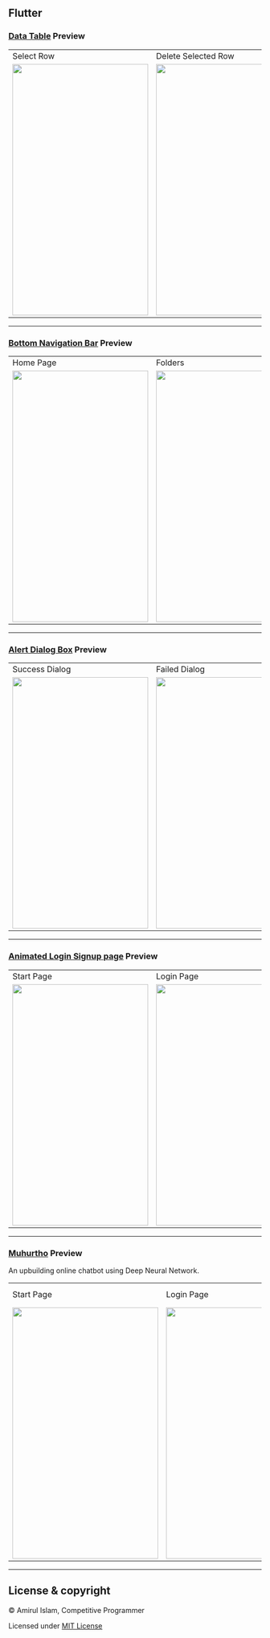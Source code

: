 Flutter
-------
 
 ### [Data Table](https://github.com/shiningflash/flutter/tree/main/datatables_pro) Preview

<table>
  <tr>
    <td>Select Row</td>
    <td>Delete Selected Row</td>
    <td>Assending</td>
    <td>Descending</td>
  </tr>
  <tr>
    <td><img src="https://user-images.githubusercontent.com/35567854/96372489-e4fde100-1188-11eb-9739-f1f725b18ede.png" width=270 height=500></td>
    <td><img src="https://user-images.githubusercontent.com/35567854/96372492-e8916800-1188-11eb-8bcd-b63ff9962bba.png" width=270 height=500></td>
    <td><img src="https://user-images.githubusercontent.com/35567854/96372602-648bb000-1189-11eb-9ba8-710997d2f42f.png" width=270 height=500></td>
  </tr>
 </table>
 
 -------
 
### [Bottom Navigation Bar](https://github.com/shiningflash/flutter/tree/main/bottom_navigation_bar) Preview

<table>
  <tr>
    <td>Home Page</td>
    <td>Folders</td>
  </tr>
  <tr>
    <td><img src="https://user-images.githubusercontent.com/35567854/97428439-2ee08700-1940-11eb-9ebb-329d146e9957.png" width=270 height=500></td>
    <td><img src="https://user-images.githubusercontent.com/35567854/97428448-31db7780-1940-11eb-97c0-c84a58160ecf.png" width=270 height=500></td>
  </tr>
 </table>
 
 --------

### [Alert Dialog Box](https://github.com/shiningflash/flutter/tree/main/dialogbox_pro) Preview

<table>
  <tr>
    <td>Success Dialog</td>
     <td>Failed Dialog</td>
  </tr>
  <tr>
    <td><img src="https://user-images.githubusercontent.com/35567854/96366425-6180c780-1169-11eb-9e8d-b5f554c01097.png" width=270 height=500></td>
    <td><img src="https://user-images.githubusercontent.com/35567854/96366428-647bb800-1169-11eb-9538-bd89338f7df3.png" width=270 height=500></td>
  </tr>
 </table>
 
 -----

### [Animated Login Signup page](https://github.com/shiningflash/flutter/tree/main/animated_login_signup_pro) Preview

<table>
  <tr>
    <td>Start Page</td>
     <td>Login Page</td>
     <td>Signup Page</td>
  </tr>
  <tr>
    <td><img src="https://user-images.githubusercontent.com/35567854/95982662-2f5a2780-0e42-11eb-9655-543238756865.png" width=270 height=480></td>
    <td><img src="https://user-images.githubusercontent.com/35567854/95982673-341edb80-0e42-11eb-89d4-cce88f38471f.png" width=270 height=480></td>
    <td><img src="https://user-images.githubusercontent.com/35567854/95982680-36813580-0e42-11eb-9f6f-4ea33fb1d363.png" width=270 height=480></td>
  </tr>
 </table>
 
 -----

### [Muhurtho](https://github.com/shiningflash/flutter/tree/main/muhurtho) Preview

An upbuilding online chatbot using Deep Neural Network.

<table>
  <tr>
    <td>Start Page</td>
    <td>Login Page</td>
    <td>Chat Screen</td>
    <td>Signup Page</td>
  </tr>
  <tr>
    <td><img src="https://user-images.githubusercontent.com/35567854/96365148-5a08f080-1160-11eb-945b-723ead1639ef.png" width=290 height=500></td>
    <td><img src="https://user-images.githubusercontent.com/35567854/96365150-5d9c7780-1160-11eb-81b9-2115afda1d08.png" width=290 height=500></td>
    <td><img src="https://user-images.githubusercontent.com/35567854/96365160-668d4900-1160-11eb-841f-6f420ceb6d7c.png" width=290 height=500></td>
  </tr>
 </table>

----------

## License & copyright

© Amirul Islam, Competitive Programmer

Licensed under [MIT License](LICENSE)
